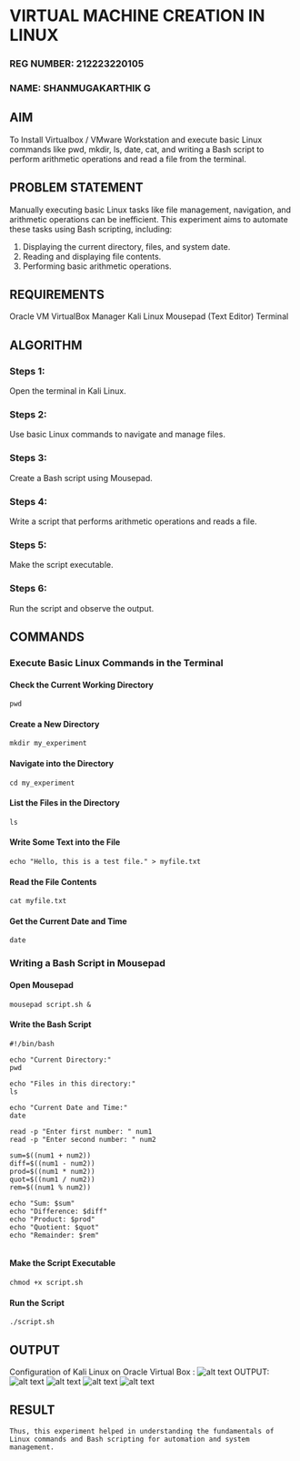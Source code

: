  # VIRTUAL MACHINE CREATION IN LINUX
 ### REG NUMBER: 212223220105
### NAME: SHANMUGAKARTHIK G
  ## AIM
To Install Virtualbox / VMware Workstation and execute basic Linux commands like pwd, mkdir, ls, date, cat, and writing a Bash script to perform arithmetic operations and read a file from the terminal.
## PROBLEM STATEMENT
 Manually executing basic Linux tasks like file management, navigation, and arithmetic operations can be inefficient. This experiment aims to automate these tasks using Bash scripting, including:

1. Displaying the current directory, files, and system date.
2. Reading and displaying file contents.
3. Performing basic arithmetic operations.

## REQUIREMENTS
Oracle VM VirtualBox Manager
Kali Linux
Mousepad (Text Editor)
Terminal
## ALGORITHM
 ### Steps 1:
 Open the terminal in Kali Linux.
 ### Steps 2:
Use basic Linux commands to navigate and manage files.
 ### Steps 3:
Create a Bash script using Mousepad.
 ### Steps 4:
Write a script that performs arithmetic operations and reads a file.
 ### Steps 5:
Make the script executable.
### Steps 6:
Run the script and observe the output.
## COMMANDS
###  Execute Basic Linux Commands in the Terminal
#### Check the Current Working Directory
```
pwd
```
#### Create a New Directory
```
mkdir my_experiment
```

#### Navigate into the Directory
```
cd my_experiment
```
#### List the Files in the Directory
```
ls
```

#### Write Some Text into the File
```
echo "Hello, this is a test file." > myfile.txt
```

#### Read the File Contents
```
cat myfile.txt
```
#### Get the Current Date and Time
```
date
```

###  Writing a Bash Script in Mousepad
#### Open Mousepad
```
mousepad script.sh &
```

#### Write the Bash Script

```
#!/bin/bash 

echo "Current Directory:"
pwd

echo "Files in this directory:"
ls

echo "Current Date and Time:"
date

read -p "Enter first number: " num1
read -p "Enter second number: " num2

sum=$((num1 + num2))
diff=$((num1 - num2))
prod=$((num1 * num2))
quot=$((num1 / num2))
rem=$((num1 % num2))

echo "Sum: $sum"
echo "Difference: $diff"
echo "Product: $prod"
echo "Quotient: $quot"
echo "Remainder: $rem"


```
####  Make the Script Executable
```
chmod +x script.sh
```

#### Run the Script
```
./script.sh
```
## OUTPUT
Configuration of Kali Linux on Oracle Virtual Box :
![alt text](<Screenshot (40).png>)
OUTPUT:
![alt text](<Screenshot 2025-03-11 142830.png>)
![alt text](<Screenshot 2025-03-11 141600.png>)
![alt text](<Screenshot 2025-03-11 142846.png>)
![alt text](<Screenshot 2025-03-11 141529.png>)

## RESULT
    Thus, this experiment helped in understanding the fundamentals of Linux commands and Bash scripting for automation and system management.

  


